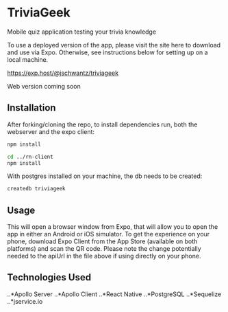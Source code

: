 # TriviaGeek

Mobile quiz application testing your trivia knowledge

To use a deployed version of the app, please visit the site here to download and use via Expo. Otherwise, see instructions below for setting up on a local machine.

https://exp.host/@jschwantz/triviageek

Web version coming soon

## Installation

After forking/cloning the repo, to install dependencies run, both the webserver and the expo client:

```bash
npm install

cd ../rn-client
npm install
```
With postgres installed on your machine, the db needs to be created:

```bash
createdb triviageek
```

## Usage 
This will open a browser window from Expo, that will allow you to open the app in either an Android or iOS simulator. To get the experience on your phone, download Expo Client from the App Store (available on both platforms) and scan the QR code. Please note the change potentially needed to the apiUrl in the file above if using directly on your phone.

## Technologies Used

..*Apollo Server
..*Apollo Client
..*React Native
..*PostgreSQL
..*Sequelize
..*jservice.io
